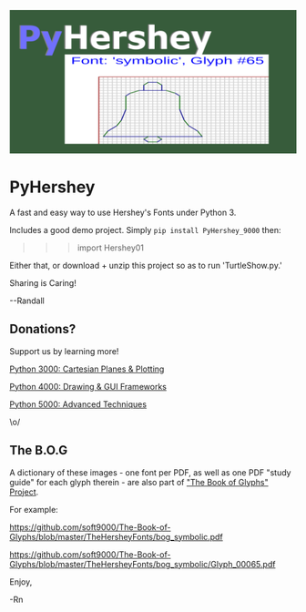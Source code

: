 ![Logo](https://github.com/soft9000/PyHershey/blob/master/PyHersheyLogo.png)
# PyHershey
A fast and easy way to use Hershey's Fonts under Python 3.

Includes a good demo project. Simply `pip install PyHershey_9000` then:

>>> import Hershey01

Either that, or download + unzip this project so as to run 'TurtleShow.py.'


Sharing is Caring!

--Randall

## Donations? 

Support us by learning more!

[Python 3000: Cartesian Planes & Plotting](https://www.udemy.com/course/introduction-to-turtle-graphics/?referralCode=640D3C0F33837ADAE793)

[Python 4000: Drawing & GUI Frameworks](https://www.udemy.com/course/more-turtle-graphics/?referralCode=175F15EB2C2214789B54)

[Python 5000: Advanced Techniques](https://www.udemy.com/course/turtle-graphics-modeling-simulation/?referralCode=3E1EE4F426B1FFA945EB)

\o/


## The B.O.G

A dictionary of these images - one font per PDF, as well as one PDF "study guide" for each glyph therein - are also part of ["The Book of Glyphs" Project](https://github.com/soft9000/The-Book-of-Glyphs).

For example:

https://github.com/soft9000/The-Book-of-Glyphs/blob/master/TheHersheyFonts/bog_symbolic.pdf

https://github.com/soft9000/The-Book-of-Glyphs/blob/master/TheHersheyFonts/bog_symbolic/Glyph_00065.pdf

Enjoy,

-Rn
